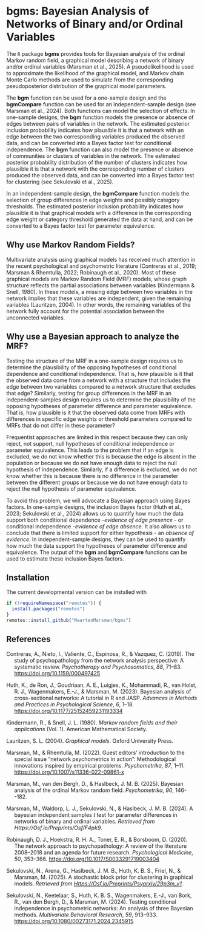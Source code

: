 
# bgms: Bayesian Analysis of Networks of Binary and/or Ordinal Variables

The `R` package <strong>bgms</strong> provides tools for Bayesian
analysis of the ordinal Markov random field, a graphical model
describing a network of binary and/or ordinal variables (Marsman et al.,
2025). A pseudolikelihood is used to approximate the likelihood of the
graphical model, and Markov chain Monte Carlo methods are used to
simulate from the corresponding pseudoposterior distribution of the
graphical model parameters.

The <strong>bgm</strong> function can be used for a one-sample design
and the <strong>bgmCompare</strong> function can be used for an
independent-sample design (see Marsman et al., 2024). Both functions can
model the selection of effects. In one-sample designs, the
<strong>bgm</strong> function models the presence or absence of edges
between pairs of variables in the network. The estimated posterior
inclusion probability indicates how plausible it is that a network with
an edge between the two corresponding variables produced the observed
data, and can be converted into a Bayes factor test for conditional
independence. The <strong>bgm</strong> function can also model the
presence or absence of communities or clusters of variables in the
network. The estimated posterior probability distribution of the number
of clusters indicates how plausible it is that a network with the
corresponding number of clusters produced the observed data, and can be
converted into a Bayes factor test for clustering (see Sekulovski et
al., 2025).

In an independent-sample design, the <strong>bgmCompare</strong>
function models the selection of group differences in edge weights and
possibly category thresholds. The estimated posterior inclusion
probability indicates how plausible it is that graphical models with a
difference in the corresponding edge weight or category threshold
generated the data at hand, and can be converted to a Bayes factor test
for parameter equivalence.

## Why use Markov Random Fields?

Multivariate analysis using graphical models has received much attention
in the recent psychological and psychometric literature (Contreras et
al., 2019; Marsman & Rhemtulla, 2022; Robinaugh et al., 2020). Most of
these graphical models are Markov Random Field (MRF) models, whose graph
structure reflects the partial associations between variables
(Kindermann & Snell, 1980). In these models, a missing edge between two
variables in the network implies that these variables are independent,
given the remaining variables (Lauritzen, 2004). In other words, the
remaining variables of the network fully account for the potential
association between the unconnected variables.

## Why use a Bayesian approach to analyze the MRF?

Testing the structure of the MRF in a one-sample design requires us to
determine the plausibility of the opposing hypotheses of conditional
dependence and conditional independence. That is, how plausible is it
that the observed data come from a network with a structure that
includes the edge between two variables compared to a network structure
that excludes that edge? Similarly, testing for group differences in the
MRF in an independent-samples design requires us to determine the
plausibility of the opposing hypotheses of parameter difference and
parameter equivalence. That is, how plausible is it that the observed
data come from MRFs with differences in specific edge weights or
threshold parameters compared to MRFs that do not differ in these
parameter?

Frequentist approaches are limited in this respect because they can only
reject, not support, null hypotheses of conditional independence or
parameter equivalence. This leads to the problem that if an edge is
excluded, we do not know whether this is because the edge is absent in
the population or because we do not have enough data to reject the null
hypothesis of independence. Similarly, if a difference is excluded, we
do not know whether this is because there is no difference in the
parameter between the different groups or because we do not have enough
data to reject the null hypothesis of parameter equivalence.

To avoid this problem, we will advocate a Bayesian approach using Bayes
factors. In one-sample designs, the inclusion Bayes factor (Huth et al.,
2023; Sekulovski et al., 2024) allows us to quantify how much the data
support both conditional dependence -<em>evidence of edge
presence</em> - or conditional independence -<em>evidence of edge
absence</em>. It also allows us to conclude that there is limited
support for either hypothesis - an <em>absence of evidence</em>. In
independent-sample designs, they can be used to quantify how much the
data support the hypotheses of parameter difference and equivalence. The
output of the <strong>bgm</strong> and <strong>bgmCompare</strong>
functions can be used to estimate these inclusion Bayes factors.

## Installation

The current developmental version can be installed with

``` r
if (!requireNamespace("remotes")) { 
  install.packages("remotes")   
}   
remotes::install_github("MaartenMarsman/bgms")
```

## References

<div id="refs" class="references csl-bib-body hanging-indent"
entry-spacing="0" line-spacing="2">

<div id="ref-ContrerasEtAl_2019" class="csl-entry">

Contreras, A., Nieto, I., Valiente, C., Espinosa, R., & Vazquez, C.
(2019). The study of psychopathology from the network analysis
perspective: A systematic review. *Psychotherapy and Psychosomatics*,
*88*, 71–83. <https://doi.org/10.1159/000497425>

</div>

<div id="ref-HuthEtAl_2023_intro" class="csl-entry">

Huth, K., de Ron, J., Goudriaan, A. E., Luigjes, K., Mohammadi, R., van
Holst, R. J., Wagenmakers, E.-J., & Marsman, M. (2023). Bayesian
analysis of cross-sectional networks: A tutorial in R and JASP.
*Advances in Methods and Practices in Psychological Science*, *6*, 1–18.
<https://doi.org/10.1177/25152459231193334>

</div>

<div id="ref-KindermannSnell1980" class="csl-entry">

Kindermann, R., & Snell, J. L. (1980). *Markov random fields and their
applications* (Vol. 1). American Mathematical Society.

</div>

<div id="ref-Lauritzen2004" class="csl-entry">

Lauritzen, S. L. (2004). *Graphical models*. Oxford University Press.

</div>

<div id="ref-MarsmanRhemtulla_2022_SIintro" class="csl-entry">

Marsman, M., & Rhemtulla, M. (2022). Guest editors’ introduction to the
special issue “network psychometrics in action”: Methodological
innovations inspired by empirical problems. *Psychometrika*, *87*, 1–11.
<https://doi.org/10.1007/s11336-022-09861-x>

</div>

<div id="ref-MarsmanVandenBerghHaslbeck_2024" class="csl-entry">

Marsman, M., van den Bergh, D., & Haslbeck, J. M. B. (2025). Bayesian
analysis of the ordinal Markov random field. *Psychometrika*, *90*,
146--182.

</div>

<div id="ref-MarsmanWaldorpSekulovskiHaslbeck_2024" class="csl-entry">

Marsman, M., Waldorp, L. J., Sekulovski, N., & Haslbeck, J. M. B.
(2024). A bayesian independent samples $t$ test for parameter
differences in networks of binary and ordinal variables. *Retrieved from
Https://Osf.io/Preprints/Osf/F4pk9*.

</div>

<div id="ref-RobinaughEtAl_2020" class="csl-entry">

Robinaugh, D. J., Hoekstra, R. H. A., Toner, E. R., & Borsboom, D.
(2020). The network approach to psychopathology: A review of the
literature 2008–2018 and an agenda for future research. *Psychological
Medicine*, *50*, 353–366. <https://doi.org/10.1017/S0033291719003404>

</div>

<div id="ref-SekulovskiEtAl_2025" class="csl-entry">

Sekulovski, N., Arena, G., Haslbeck, J. M. B., Huth, K. B. S., Friel,
N., & Marsman, M. (2025). A stochastic block prior for clustering in
graphical models. *Retrieved from
<a href="https://osf.io/preprints/psyarxiv/29p3m_v1"
class="uri">Https://Osf.io/Preprints/Psyarxiv/29p3m_v1</a>*.

</div>

<div id="ref-SekulovskiEtAl_2024" class="csl-entry">

Sekulovski, N., Keetelaar, S., Huth, K. B. S., Wagenmakers, E.-J., van
Bork, R., van den Bergh, D., & Marsman, M. (2024). Testing conditional
independence in psychometric networks: An analysis of three Bayesian
methods. *Multivariate Behavioral Research*, *59*, 913–933.
<https://doi.org/10.1080/00273171.2024.2345915>

</div>

</div>
